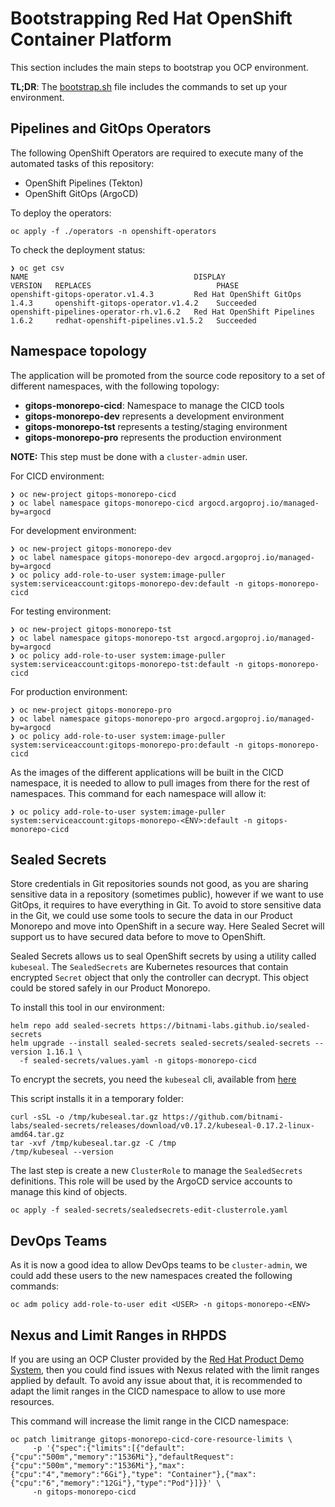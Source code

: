 # Bootstrapping Red Hat OpenShift Container Platform

This section includes the main steps to bootstrap you OCP environment.

**TL;DR**: The [bootstrap.sh](./bootstrap.sh) file includes the commands to set up your environment.

## Pipelines and GitOps Operators

The following OpenShift Operators are required to execute many of the automated tasks
of this repository:

* OpenShift Pipelines (Tekton)
* OpenShift GitOps (ArgoCD)

To deploy the operators:

```shell
oc apply -f ./operators -n openshift-operators
```

To check the deployment status:

```shell
❯ oc get csv
NAME                                     DISPLAY                       VERSION   REPLACES                            PHASE
openshift-gitops-operator.v1.4.3         Red Hat OpenShift GitOps      1.4.3     openshift-gitops-operator.v1.4.2    Succeeded
openshift-pipelines-operator-rh.v1.6.2   Red Hat OpenShift Pipelines   1.6.2     redhat-openshift-pipelines.v1.5.2   Succeeded
```

## Namespace topology

The application will be promoted from the source code repository to a set of different
namespaces, with the following topology:

* **gitops-monorepo-cicd**: Namespace to manage the CICD tools
* **gitops-monorepo-dev** represents a development environment
* **gitops-monorepo-tst** represents a testing/staging environment
* **gitops-monorepo-pro** represents the production environment

**NOTE:** This step must be done with a `cluster-admin` user.

For CICD environment:

```shell
❯ oc new-project gitops-monorepo-cicd
❯ oc label namespace gitops-monorepo-cicd argocd.argoproj.io/managed-by=argocd
```

For development environment:

```shell
❯ oc new-project gitops-monorepo-dev
❯ oc label namespace gitops-monorepo-dev argocd.argoproj.io/managed-by=argocd
❯ oc policy add-role-to-user system:image-puller system:serviceaccount:gitops-monorepo-dev:default -n gitops-monorepo-cicd
```

For testing environment:

```shell
❯ oc new-project gitops-monorepo-tst
❯ oc label namespace gitops-monorepo-tst argocd.argoproj.io/managed-by=argocd
❯ oc policy add-role-to-user system:image-puller system:serviceaccount:gitops-monorepo-tst:default -n gitops-monorepo-cicd
```

For production environment:

```shell
❯ oc new-project gitops-monorepo-pro
❯ oc label namespace gitops-monorepo-pro argocd.argoproj.io/managed-by=argocd
❯ oc policy add-role-to-user system:image-puller system:serviceaccount:gitops-monorepo-pro:default -n gitops-monorepo-cicd
```

As the images of the different applications will be built in the CICD namespace, it is needed to allow to pull
images from there for the rest of namespaces. This command for each namespace will allow it:

```shell
❯ oc policy add-role-to-user system:image-puller system:serviceaccount:gitops-monorepo-<ENV>:default -n gitops-monorepo-cicd
```

## Sealed Secrets

Store credentials in Git repositories sounds not good, as you are sharing sensitive data in a
repository (sometimes public), however if we want to use GitOps, it requires to have everything in Git.
To avoid to store sensitive data in the Git, we could use some tools to secure the data in our
Product Monorepo and move into OpenShift in a secure way. Here Sealed Secret will support us to
have secured data before to move to OpenShift.

Sealed Secrets allows us to seal OpenShift secrets by using a utility called `kubeseal`. The `SealedSecrets`
are Kubernetes resources that contain encrypted `Secret` object that only the controller can decrypt. This object
could be stored safely in our Product Monorepo.

To install this tool in our environment:

```shell
helm repo add sealed-secrets https://bitnami-labs.github.io/sealed-secrets
helm upgrade --install sealed-secrets sealed-secrets/sealed-secrets --version 1.16.1 \
  -f sealed-secrets/values.yaml -n gitops-monorepo-cicd
```

To encrypt the secrets, you need the `kubeseal` cli, available from [here](https://github.com/bitnami-labs/sealed-secrets/releases/download/v0.17.2/kubeseal-0.17.2-linux-amd64.tar.gz)

This script installs it in a temporary folder:

```shell
curl -sSL -o /tmp/kubeseal.tar.gz https://github.com/bitnami-labs/sealed-secrets/releases/download/v0.17.2/kubeseal-0.17.2-linux-amd64.tar.gz
tar -xvf /tmp/kubeseal.tar.gz -C /tmp
/tmp/kubeseal --version
```

The last step is create a new `ClusterRole` to manage the `SealedSecrets` definitions. This role will be used by the
ArgoCD service accounts to manage this kind of objects.

```shell
oc apply -f sealed-secrets/sealedsecrets-edit-clusterrole.yaml
```

## DevOps Teams

As it is now a good idea to allow DevOps teams to be `cluster-admin`, we could add these users to the new
namespaces created the following commands:

```shell
oc adm policy add-role-to-user edit <USER> -n gitops-monorepo-<ENV>
```

## Nexus and Limit Ranges in RHPDS

If you are using an OCP Cluster provided by the [Red Hat Product Demo System](https://rhpds.redhat.com/), then you could
find issues with Nexus related with the limit ranges applied by default. To avoid any issue about that, it is
recommended to adapt the limit ranges in the CICD namespace to allow to use more resources.

This command will increase the limit range in the CICD namespace:

```shell
oc patch limitrange gitops-monorepo-cicd-core-resource-limits \
     -p '{"spec":{"limits":[{"default":{"cpu":"500m","memory":"1536Mi"},"defaultRequest":{"cpu":"500m","memory":"1536Mi"},"max":{"cpu":"4","memory":"6Gi"},"type": "Container"},{"max":{"cpu":"6","memory":"12Gi"},"type":"Pod"}]}}' \
     -n gitops-monorepo-cicd
```
